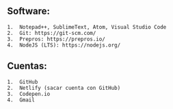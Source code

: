 
## Software:

	1.  Notepad++, SublimeText, Atom, Visual Studio Code
	2.  Git: https://git-scm.com/
	3.  Prepros: https://prepros.io/
	4.  NodeJS (LTS): https://nodejs.org/ 

## Cuentas:

	1.  GitHub
	2.  Netlify (sacar cuenta con GitHub)
	3.  Codepen.io
	4.  Gmail

